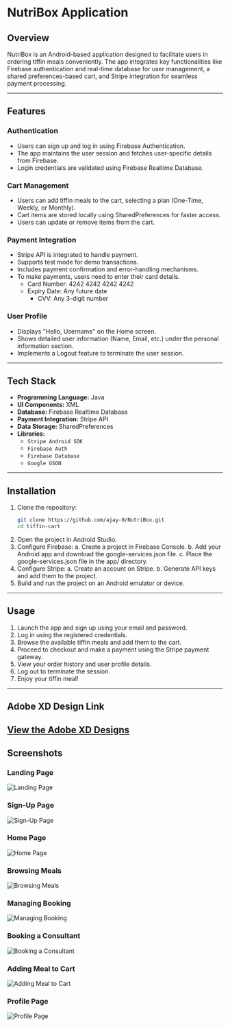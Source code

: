 # **NutriBox Application**

## **Overview**
NutriBox is an Android-based application designed to facilitate users in ordering tiffin meals conveniently. The app integrates key functionalities like Firebase authentication and real-time database for user management, a shared preferences-based cart, and Stripe integration for seamless payment processing.

---

## **Features**
### **Authentication**
- Users can sign up and log in using Firebase Authentication.
- The app maintains the user session and fetches user-specific details from Firebase.
- Login credentials are validated using Firebase Realtime Database.

### **Cart Management**
- Users can add tiffin meals to the cart, selecting a plan (One-Time, Weekly, or Monthly).
- Cart items are stored locally using SharedPreferences for faster access.
- Users can update or remove items from the cart.

### **Payment Integration**
- Stripe API is integrated to handle payment.
- Supports test mode for demo transactions.
- Includes payment confirmation and error-handling mechanisms.
- To make payments, users need to enter their card details.
  - Card Number: 4242 4242 4242 4242
  - Expiry Date: Any future date
    - CVV: Any 3-digit number

### **User Profile**
- Displays "Hello, Username" on the Home screen.
- Shows detailed user information (Name, Email, etc.) under the personal information section.
- Implements a Logout feature to terminate the user session.

---

## **Tech Stack**
- **Programming Language:** Java
- **UI Components:** XML
- **Database:** Firebase Realtime Database
- **Payment Integration:** Stripe API
- **Data Storage:** SharedPreferences
- **Libraries:**
    - `Stripe Android SDK`
    - `Firebase Auth`
    - `Firebase Database`
    - `Google GSON`

---

## **Installation**
1. Clone the repository:
   ```bash
   git clone https://github.com/ajay-9/NutriBox.git
   cd tiffin-cart
    ```
2. Open the project in Android Studio.
3. Configure Firebase:
   a. Create a project in Firebase Console.
   b. Add your Android app and download the google-services.json file.
   c. Place the google-services.json file in the app/ directory.
4. Configure Stripe:
   a. Create an account on Stripe.
   b. Generate API keys and add them to the project.
5. Build and run the project on an Android emulator or device.

---
## **Usage**
1. Launch the app and sign up using your email and password.
2. Log in using the registered credentials.
3. Browse the available tiffin meals and add them to the cart.
4. Proceed to checkout and make a payment using the Stripe payment gateway.
5. View your order history and user profile details.
6. Log out to terminate the session.
7. Enjoy your tiffin meal!

---
## **Adobe XD Design Link**
[View the Adobe XD Designs]( https://xd.adobe.com/view/2591f084-c235-483c-a272-eb76c547b2b2-70c2/)
---
## **Screenshots**

### Landing Page
![Landing Page](./screenshots/landing.png)  

### Sign-Up Page
![Sign-Up Page](./screenshots/signup.png)  

### Home Page
![Home Page](./screenshots/home.png)  

### Browsing Meals
![Browsing Meals](./screenshots/browse.png)  

### Managing Booking
![Managing Booking](./screenshots/managing.png)  

### Booking a Consultant
![Booking a Consultant](./screenshots/booking.png)  

### Adding Meal to Cart
![Adding Meal to Cart](./screenshots/adding.png)  

### Profile Page
![Profile Page](./screenshots/profile.png)  



